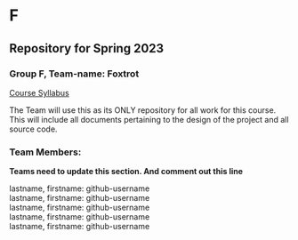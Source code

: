 # F #
## Repository for Spring 2023 ##

### Group F, Team-name: Foxtrot ###

[Course Syllabus](https://github.com/UW-COSC3011/syllabus.git)

The Team will use this as its ONLY repository for all work for this course.  
This will include all documents pertaining to the design of the project and all   
source code. 

### Team Members: ###
**Teams need to update this section. And comment out this line**  

lastname, firstname: github-username  
lastname, firstname: github-username  
lastname, firstname: github-username  
lastname, firstname: github-username  
lastname, firstname: github-username  

